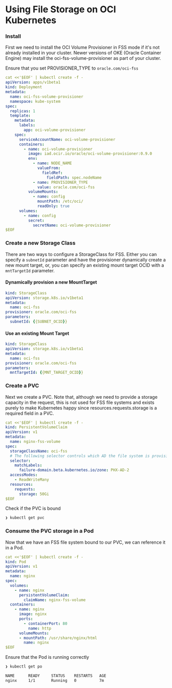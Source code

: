 # Using File Storage on OCI Kubernetes

### Install

First we need to install the OCI Volume Provisioner in FSS mode if it's not already installed in your cluster. Newer versions of OKE (Oracle Container Engine) may install the oci-fss-volume-provisioner as part of your cluster. 

Ensure that you set PROVISIONER_TYPE to `oracle.com/oci-fss`

```yaml
cat <<'$EOF' | kubectl create -f -
apiVersion: apps/v1beta1
kind: Deployment
metadata:
  name: oci-fss-volume-provisioner
  namespace: kube-system
spec:
  replicas: 1
  template:
    metadata:
      labels:
        app: oci-volume-provisioner
    spec:
      serviceAccountName: oci-volume-provisioner
      containers:
        - name: oci-volume-provisioner
          image: iad.ocir.io/oracle/oci-volume-provisioner:0.9.0
          env:
            - name: NODE_NAME
              valueFrom:
                fieldRef:
                  fieldPath: spec.nodeName
            - name: PROVISIONER_TYPE
              value: oracle.com/oci-fss
          volumeMounts:
            - name: config
              mountPath: /etc/oci/
              readOnly: true
      volumes:
        - name: config
          secret:
            secretName: oci-volume-provisioner
$EOF
```

### Create a new Storage Class

There are two ways to configure a StorageClass for FSS. Either you can specify a `subnetId` parameter and have the provisioner dynamically create a new mount target, or, you can specify an existing mount target OCID with a `mntTargetId` parameter.

#### Dynamically provision a new MountTarget

```yaml
kind: StorageClass
apiVersion: storage.k8s.io/v1beta1
metadata:
  name: oci-fss
provisioner: oracle.com/oci-fss
parameters:
  subnetId: {{SUBNET_OCID}}
```

#### Use an existing Mount Target

```yaml
kind: StorageClass
apiVersion: storage.k8s.io/v1beta1
metadata:
  name: oci-fss
provisioner: oracle.com/oci-fss
parameters:
  mntTargetId: {{MNT_TARGET_OCID}}
```

### Create a PVC

Next we create a PVC. Note that, although we need to provide a storage capacity in the request, this is not used for FSS file systems and exists purely to make Kubernetes happy since resources.requests.storage is a required field in a PVC.

```yaml
cat <<'$EOF' | kubectl create -f -
kind: PersistentVolumeClaim
apiVersion: v1
metadata:
  name: nginx-fss-volume
spec:
  storageClassName: oci-fss
  # The following selector controls which AD the file system is provisioned in.
  selector:
    matchLabels:
      failure-domain.beta.kubernetes.io/zone: PHX-AD-2
  accessModes:
    - ReadWriteMany
  resources:
    requests:
      storage: 50Gi
$EOF
```

Check if the PVC is bound

```sh
❯ kubectl get pvc
```

### Consume the PVC storage in a Pod

Now that we have an FSS file system bound to our PVC, we can reference it in a Pod.

```yaml
cat <<'$EOF' | kubectl create -f -
kind: Pod
apiVersion: v1
metadata:
  name: nginx
spec:
  volumes:
    - name: nginx
      persistentVolumeClaim:
        claimName: nginx-fss-volume
  containers:
    - name: nginx
      image: nginx
      ports:
        - containerPort: 80
          name: http
      volumeMounts:
      - mountPath: /usr/share/nginx/html
        name: nginx
$EOF
```

Ensure that the Pod is running correctly 

```sh
❯ kubectl get po

NAME      READY     STATUS    RESTARTS   AGE
nginx     1/1       Running   0          7m
```

